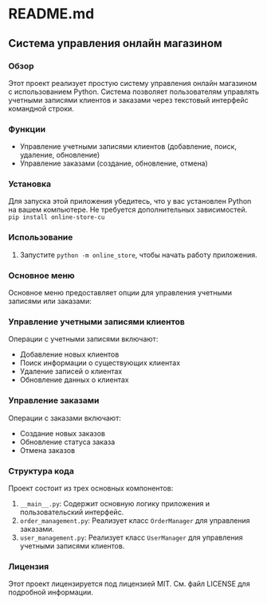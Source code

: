 # README.md

## Система управления онлайн магазином

### Обзор

Этот проект реализует простую систему управления онлайн магазином с использованием Python. Система позволяет пользователям управлять учетными записями клиентов и заказами через текстовый интерфейс командной строки.

### Функции

- Управление учетными записями клиентов (добавление, поиск, удаление, обновление)
- Управление заказами (создание, обновление, отмена)

### Установка

Для запуска этой приложения убедитесь, что у вас установлен Python на вашем компьютере. Не требуется дополнительных зависимостей.
`pip install online-store-cu`

### Использование

1. Запустите `python -m online_store`, чтобы начать работу приложения.

### Основное меню

Основное меню предоставляет опции для управления учетными записями или заказами:


### Управление учетными записями клиентов

Операции с учетными записями включают:

- Добавление новых клиентов
- Поиск информации о существующих клиентах
- Удаление записей о клиентах
- Обновление данных о клиентах

### Управление заказами

Операции с заказами включают:

- Создание новых заказов
- Обновление статуса заказа
- Отмена заказов

### Структура кода

Проект состоит из трех основных компонентов:

1. `__main__.py`: Содержит основную логику приложения и пользовательский интерфейс.
2. `order_management.py`: Реализует класс `OrderManager` для управления заказами.
3. `user_management.py`: Реализует класс `UserManager` для управления учетными записями клиентов.

### Лицензия

Этот проект лицензируется под лицензией MIT. См. файл LICENSE для подробной информации.
